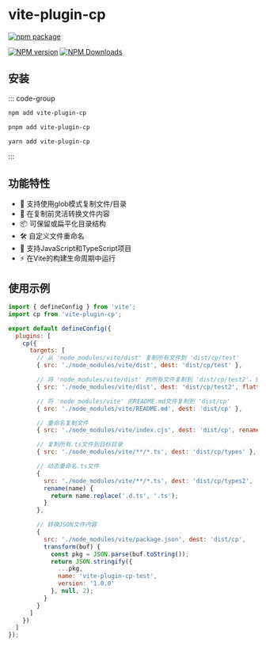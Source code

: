 # vite-plugin-cp

[![npm package](https://nodei.co/npm/vite-plugin-cp.png?downloads=true&downloadRank=true&stars=true)](https://www.npmjs.com/package/vite-plugin-cp)

[![NPM version](https://img.shields.io/npm/v/vite-plugin-cp.svg?style=flat)](https://npmjs.org/package/vite-plugin-cp)
[![NPM Downloads](https://img.shields.io/npm/dm/vite-plugin-cp.svg?style=flat)](https://npmjs.org/package/vite-plugin-cp)

## 安装

::: code-group

```bash [npm]
npm add vite-plugin-cp
```
```bash [pnpm]
pnpm add vite-plugin-cp
```
```bash [yarn]
yarn add vite-plugin-cp
```

:::

## 功能特性
- 📁 支持使用glob模式复制文件/目录
- 🔄 在复制前灵活转换文件内容
- 📦 可保留或扁平化目录结构
- 🛠️ 自定义文件重命名
- 🔄 支持JavaScript和TypeScript项目
- ⚡ 在Vite的构建生命周期中运行

## 使用示例

```js
import { defineConfig } from 'vite';
import cp from 'vite-plugin-cp';

export default defineConfig({
  plugins: [
    cp({
      targets: [
        // 从 'node_modules/vite/dist' 复制所有文件到 'dist/cp/test'
        { src: './node_modules/vite/dist', dest: 'dist/cp/test' },

        // 将 'node_modules/vite/dist' 的所有文件复制到 'dist/cp/test2'，保留目录结构
        { src: './node_modules/vite/dist', dest: 'dist/cp/test2', flatten: false },

        // 将 'node_modules/vite' 的README.md文件复制到 'dist/cp'
        { src: './node_modules/vite/README.md', dest: 'dist/cp' },

        // 重命名复制文件
        { src: './node_modules/vite/index.cjs', dest: 'dist/cp', rename: 'index.js' },

        // 复制所有.ts文件到目标目录
        { src: './node_modules/vite/**/*.ts', dest: 'dist/cp/types' },

        // 动态重命名.ts文件
        {
          src: './node_modules/vite/**/*.ts', dest: 'dist/cp/types2', 
          rename(name) {
            return name.replace('.d.ts', '.ts');
          }
        },

        // 转换JSON文件内容
        {
          src: './node_modules/vite/package.json', dest: 'dist/cp', 
          transform(buf) {
            const pkg = JSON.parse(buf.toString());
            return JSON.stringify({
              ...pkg,
              name: 'vite-plugin-cp-test',
              version: '1.0.0'
            }, null, 2);
          }
        }
      ]
    })
  ]
});
```